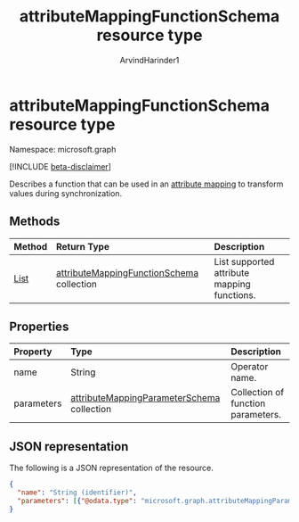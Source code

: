 ﻿---
title: "attributeMappingFunctionSchema resource type"
description: "Describes a function that can be used in an attribute mapping to transform values during synchronization."
localization_priority: Normal
doc_type: resourcePageType
author: "ArvindHarinder1"
ms.prod: "microsoft-identity-platform"
---

# attributeMappingFunctionSchema resource type

Namespace: microsoft.graph

[!INCLUDE [beta-disclaimer](../../includes/beta-disclaimer.md)]

Describes a function that can be used in an [attribute mapping](synchronization-attributemapping.md) to transform values during synchronization.

## Methods

| Method                                                            | Return Type                                                                                                 | Description                                 |
| :---------------------------------------------------------------- | :---------------------------------------------------------------------------------------------------------- | :------------------------------------------ |
| [List](../api/synchronization-synchronizationschema-functions.md) | [attributeMappingFunctionSchema](../resources/synchronization-attributemappingfunctionschema.md) collection | List supported attribute mapping functions. |

## Properties

| Property   | Type                                                                                                          | Description                        |
| :--------- | :------------------------------------------------------------------------------------------------------------ | :--------------------------------- |
| name       | String                                                                                                        | Operator name.                     |
| parameters | [attributeMappingParameterSchema](../resources/synchronization-attributemappingparameterschema.md) collection | Collection of function parameters. |

## JSON representation

The following is a JSON representation of the resource.

<!-- {
  "blockType": "resource",
  "optionalProperties": [

  ],
  "@odata.type": "microsoft.graph.attributeMappingFunctionSchema"
}-->

```json
{
  "name": "String (identifier)",
  "parameters": [{"@odata.type": "microsoft.graph.attributeMappingParameterSchema"}]
}

```

<!-- uuid: 8fcb5dbc-d5aa-4681-8e31-b001d5168d79
2015-10-25 14:57:30 UTC -->

<!--
{
  "type": "#page.annotation",
  "description": "attributeMappingFunctionSchema resource",
  "keywords": "",
  "section": "documentation",
  "tocPath": "",
  "suppressions": []
}
-->
